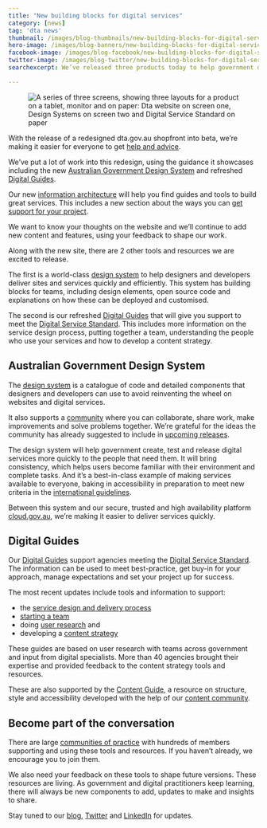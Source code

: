 ```yaml
---
title: "New building blocks for digital services"
category: [news]
tag: 'dta news'
thumbnail: /images/blog-thumbnails/new-building-blocks-for-digital-services_thumbnailv3.png
hero-image: /images/blog-banners/new-building-blocks-for-digital-services_herov3.png
facebook-image: /images/blog-facebook/new-building-blocks-for-digital-services_facebookv3.png
twitter-image: /images/blog-twitter/new-building-blocks-for-digital-services_twitterv3.png
searchexcerpt: We’ve released three products today to help government deliver better online services and experiences.

---
```


<figure>
  <img src="{{ site.url }}{{ site.baseurl }}{{ page.hero-image }}" alt="A series of three screens, showing three layouts for a product on a tablet, monitor and on paper: Dta website on screen one, Design Systems on screen two and Digital Service Standard on paper">
</figure>

With the release of a redesigned dta.gov.au shopfront into beta, we’re making it easier for everyone to get [help and advice](https://beta.dta.gov.au/help-and-advice).

We’ve put a lot of work into this redesign, using the guidance it showcases including the new [Australian Government Design System](https://designsystem.gov.au/) and refreshed [Digital Guides](https://guides.service.gov.au/).

Our new [information architecture](https://beta.dta.gov.au/blogs/developing-new-site-structure-dtagovau) will help you find guides and tools to build great services. This includes a new section about the ways you can [get support for your project](https://beta.dta.gov.au/help-and-advice).

We want to know your thoughts on the website and we’ll continue to add new content and features, using your feedback to shape our work.

Along with the new site, there are 2 other tools and resources we are excited to release.

The first is a world-class [design system](http://designsystem.gov.au) to help designers and developers deliver sites and services quickly and efficiently. This system has building blocks for teams, including design elements, open source code and explanations on how these can be deployed and customised.

The second is our refreshed [Digital Guides](https://guides.service.gov.au/) that will give you support to meet the [Digital Service Standard](https://beta.dta.gov.au/help-and-advice/digital-service-standard). This includes more information on the service design process, putting together a team, understanding the people who use your services and how to develop a content strategy.

## Australian Government Design System
The [design system](http://designsystem.gov.au) is a catalogue of code and detailed components that designers and developers can use to avoid reinventing the wheel on websites and digital services.

It also supports a [community](https://community.digital.gov.au/c/designsystem) where you can collaborate, share work, make improvements and solve problems together. We’re grateful for the ideas the community has already suggested to include in [upcoming releases](https://github.com/orgs/govau/projects/7?fullscreen=true).

The design system will help government create, test and release digital services more quickly to the people that need them. It will bring consistency, which helps users become familiar with their environment and complete tasks. And it’s a best-in-class example of making services available to everyone, baking in accessibility in preparation to meet new criteria in the [international guidelines](https://www.w3.org/TR/WCAG21/).

Between this system and our secure, trusted and high availability platform [cloud.gov.au](https://beta.dta.gov.au/our-projects/cloudgovau), we’re making it easier to deliver services quickly.

## Digital Guides
Our [Digital Guides](https://guides.service.gov.au/) support agencies meeting the [Digital Service Standard](https://beta.dta.gov.au/help-and-advice/digital-service-standard). The information can be used to meet best-practice, get buy-in for your approach, manage expectations and set your project up for success.

The most recent updates include tools and information to support:
* the [service design and delivery process](https://guides.service.gov.au/service-design-delivery-process/)
* [starting a team](https://guides.service.gov.au/starting-team/)
* doing [user research](https://guides.service.gov.au/user-research/) and
* developing a [content strategy](https://guides.service.gov.au/content-strategy/)

These guides are based on user research with teams across government and input from digital specialists. More than 40 agencies brought their expertise and provided feedback to the content strategy tools and resources.

These are also supported by the [Content Guide](https://guides.service.gov.au/content-guide/), a resource on structure, style and accessibility developed with the help of our [content community](https://beta.dta.gov.au/help-and-advice/communities-practice#content-design-and-strategy-community).   

## Become part of the conversation

There are large [communities of practice](https://beta.dta.gov.au/help-and-advice/communities-practice) with hundreds of members supporting and using these tools and resources. If you haven’t already, we encourage you to join them.

We also need your feedback on these tools to shape future versions. These resources are living. As government and digital practitioners keep learning, there will always be new components to add, updates to make and insights to share.  


Stay tuned to our [blog](https://beta.dta.gov.au/news-blogs), [Twitter](https://twitter.com/DTA) and [LinkedIn](https://www.linkedin.com/company/digital-transformation-agency/) for updates.
